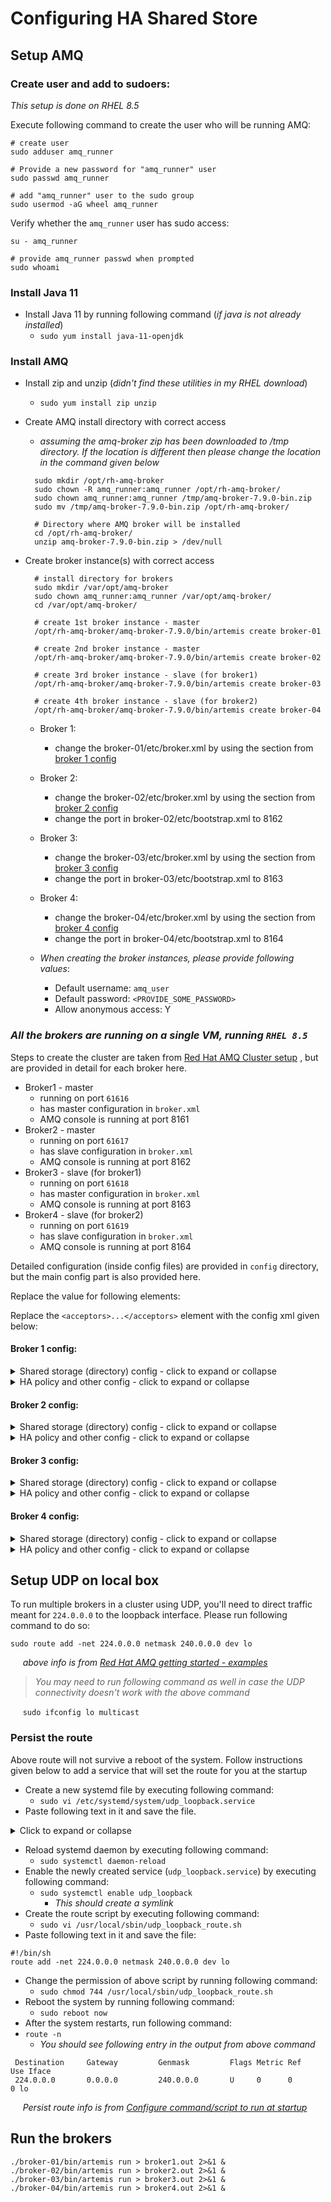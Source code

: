# Configuring HA Shared Store

## Setup AMQ
### Create user and add to sudoers:
_This setup is done on RHEL 8.5_

Execute following command to create the user who will be running AMQ:

```shell
# create user
sudo adduser amq_runner

# Provide a new password for "amq_runner" user
sudo passwd amq_runner

# add "amq_runner" user to the sudo group
sudo usermod -aG wheel amq_runner
```

Verify whether the `amq_runner` user has sudo access:

```shell
su - amq_runner

# provide amq_runner passwd when prompted
sudo whoami
```

### Install Java 11
* Install Java 11 by running following command (_if java is not already installed_)
    * `sudo yum install java-11-openjdk`

### Install AMQ
* Install zip and unzip (_didn't find these utilities in my RHEL download_)
    * `sudo yum install zip unzip`

* Create AMQ install directory with correct access
    * _assuming the amq-broker zip has been downloaded to /tmp directory. If the location is different then please
      change the location in the command given below_
  ```shell
    sudo mkdir /opt/rh-amq-broker
    sudo chown -R amq_runner:amq_runner /opt/rh-amq-broker/
    sudo chown amq_runner:amq_runner /tmp/amq-broker-7.9.0-bin.zip
    sudo mv /tmp/amq-broker-7.9.0-bin.zip /opt/rh-amq-broker/

    # Directory where AMQ broker will be installed
    cd /opt/rh-amq-broker/
    unzip amq-broker-7.9.0-bin.zip > /dev/null
  ```

* Create broker instance(s) with correct access
  ```shell
    # install directory for brokers
    sudo mkdir /var/opt/amq-broker
    sudo chown amq_runner:amq_runner /var/opt/amq-broker/
    cd /var/opt/amq-broker/

    # create 1st broker instance - master 
    /opt/rh-amq-broker/amq-broker-7.9.0/bin/artemis create broker-01

    # create 2nd broker instance - master
    /opt/rh-amq-broker/amq-broker-7.9.0/bin/artemis create broker-02

    # create 3rd broker instance - slave (for broker1) 
    /opt/rh-amq-broker/amq-broker-7.9.0/bin/artemis create broker-03

    # create 4th broker instance - slave (for broker2)
    /opt/rh-amq-broker/amq-broker-7.9.0/bin/artemis create broker-04
  ```
    * Broker 1:
        * change the broker-01/etc/broker.xml by using the section from [broker 1 config](#broker-1-config)
    * Broker 2:
        * change the broker-02/etc/broker.xml by using the section from [broker 2 config](#broker-2-config)
        * change the port in broker-02/etc/bootstrap.xml to 8162
    * Broker 3:
        * change the broker-03/etc/broker.xml by using the section from [broker 3 config](#broker-3-config)
        * change the port in broker-03/etc/bootstrap.xml to 8163
    * Broker 4:
        * change the broker-04/etc/broker.xml by using the section from [broker 4 config](#broker-4-config)
        * change the port in broker-04/etc/bootstrap.xml to 8164

    * _When creating the broker instances, please provide following values_:
        * Default username: `amq_user`
        * Default password: `<PROVIDE_SOME_PASSWORD>`
        * Allow anonymous access: Y



### _All the brokers are running on a single VM, running `RHEL 8.5`_

Steps to create the cluster are taken
from [Red Hat AMQ Cluster setup](https://access.redhat.com/documentation/en-us/red_hat_amq/2021.q3/html-single/configuring_amq_broker/index#setting-up-broker-cluster-configuring)
, but are provided in detail for each broker here.

* Broker1 - master
    * running on port `61616`
    * has master configuration in `broker.xml`
    * AMQ console is running at port 8161
* Broker2 - master
    * running on port `61617`
    * has slave configuration in `broker.xml`
    * AMQ console is running at port 8162
* Broker3 - slave (for broker1)
    * running on port `61618`
    * has master configuration in `broker.xml`
    * AMQ console is running at port 8163
* Broker4 - slave (for broker2)
    * running on port `61619`
    * has slave configuration in `broker.xml`
    * AMQ console is running at port 8164

Detailed configuration (inside config files) are provided in `config` directory, but the
main config part is also provided here.

Replace the value for following elements:

Replace the `<acceptors>...</acceptors>` element with the config xml given below:

#### Broker 1 config:

<details>
  <summary>Shared storage (directory) config - click to expand or collapse</summary>

```xml
    <paging-directory>/mnt/nfs_shares/amq/one/data/paging</paging-directory>
    <bindings-directory>/mnt/nfs_shares/amq/one/data/bindings</bindings-directory>
    <journal-directory>/mnt/nfs_shares/amq/one/data/journal</journal-directory>
    <large-messages-directory>/mnt/nfs_shares/amq/one/data/large-messages</large-messages-directory>
```
</details>

<details>
  <summary>HA policy and other config - click to expand or collapse</summary>

```xml
    <ha-policy>
      <shared-store>
        <master>
          <failover-on-shutdown>true</failover-on-shutdown>
        </master>
      </shared-store>
    </ha-policy>
    
    <connectors>
      <connector name="artemis-connector">tcp://localhost:61616</connector>
    </connectors>
    
    <acceptors>
      <acceptor name="artemis-acceptor">tcp://0.0.0.0:61616</acceptor>
    </acceptors>
    
    <cluster-user>some_cluster_user</cluster-user>
    <cluster-password>some_amq_cluster_password</cluster-password>

    <broadcast-groups>
      <broadcast-group name="test-broadcast-grp">
        <local-bind-port>-1</local-bind-port>
        <group-address>231.7.7.7</group-address>
        <group-port>9876</group-port>
        <broadcast-period>5000</broadcast-period>
        <connector-ref>artemis-connector</connector-ref>
      </broadcast-group>
    </broadcast-groups>
    
    <discovery-groups>
      <discovery-group name="test-discovery-grp">
        <group-address>231.7.7.7</group-address>
        <group-port>9876</group-port>
        <refresh-timeout>10000</refresh-timeout>
      </discovery-group>
    </discovery-groups>
    
    <cluster-connections>
      <cluster-connection name="test-cluster">
        <connector-ref>artemis-connector</connector-ref>
        <discovery-group-ref discovery-group-name="test-discovery-grp"/>
      </cluster-connection>
    </cluster-connections>
```

</details>

#### Broker 2 config:

<details>
  <summary>Shared storage (directory) config - click to expand or collapse</summary>

```xml
    <paging-directory>/mnt/nfs_shares/amq/two/data/paging</paging-directory>
    <bindings-directory>/mnt/nfs_shares/amq/two/data/bindings</bindings-directory>
    <journal-directory>/mnt/nfs_shares/amq/two/data/journal</journal-directory>
    <large-messages-directory>/mnt/nfs_shares/amq/two/data/large-messages</large-messages-directory>
```
</details>

<details>
  <summary>HA policy and other config - click to expand or collapse</summary>

```xml
    <ha-policy>
      <shared-store>
        <master>
          <failover-on-shutdown>true</failover-on-shutdown>
        </master>
      </shared-store>
    </ha-policy>

      <connectors>
        <connector name="artemis-connector">tcp://localhost:61617</connector>
      </connectors>

      <acceptors>
         <acceptor name="artemis-acceptor">tcp://0.0.0.0:61617</acceptor>
      </acceptors>

      <cluster-user>some_cluster_user</cluster-user>
      <cluster-password>some_amq_cluster_password</cluster-password>

      <broadcast-groups>
        <broadcast-group name="test-broadcast-grp">
            <local-bind-port>-1</local-bind-port>
            <group-address>231.7.7.7</group-address>
            <group-port>9876</group-port>
            <broadcast-period>5000</broadcast-period>
            <connector-ref>artemis-connector</connector-ref>
        </broadcast-group>
      </broadcast-groups>

      <discovery-groups>
        <discovery-group name="test-discovery-grp">
            <group-address>231.7.7.7</group-address>
            <group-port>9876</group-port>
            <refresh-timeout>10000</refresh-timeout>
        </discovery-group>
      </discovery-groups>

      <cluster-connections>
        <cluster-connection name="test-cluster">
            <connector-ref>artemis-connector</connector-ref>
            <discovery-group-ref discovery-group-name="test-discovery-grp"/>
        </cluster-connection>
      </cluster-connections>
```

</details>

#### Broker 3 config:

<details>
  <summary>Shared storage (directory) config - click to expand or collapse</summary>

```xml
    <paging-directory>/mnt/nfs_shares/amq/one/data/paging</paging-directory>
    <bindings-directory>/mnt/nfs_shares/amq/one/data/bindings</bindings-directory>
    <journal-directory>/mnt/nfs_shares/amq/one/data/journal</journal-directory>
    <large-messages-directory>/mnt/nfs_shares/amq/one/data/large-messages</large-messages-directory>
```
</details>

<details>
  <summary>HA policy and other config - click to expand or collapse</summary>

```xml
    <ha-policy>
      <shared-store>
        <slave>
            <failover-on-shutdown>true</failover-on-shutdown>
            <allow-failback>true</allow-failback>
            <restart-backup>true</restart-backup>
        </slave>
      </shared-store>
    </ha-policy>

    <connectors>
      <connector name="artemis-connector">tcp://localhost:61618</connector>
      <connector name="artemis-live-connector">tcp://localhost:61616</connector>
    </connectors>

    <acceptors>
        <acceptor name="artemis-acceptor">tcp://0.0.0.0:61618</acceptor>
    </acceptors>
    
    <cluster-user>some_cluster_user</cluster-user>
    <cluster-password>some_amq_cluster_password</cluster-password>

    <broadcast-groups>
      <broadcast-group name="test-broadcast-grp">
        <local-bind-port>-1</local-bind-port>
        <group-address>231.7.7.7</group-address>
        <group-port>9876</group-port>
        <broadcast-period>5000</broadcast-period>
        <connector-ref>artemis-connector</connector-ref>
      </broadcast-group>
    </broadcast-groups>

    <discovery-groups>
      <discovery-group name="test-discovery-grp">
        <group-address>231.7.7.7</group-address>
        <group-port>9876</group-port>
        <refresh-timeout>10000</refresh-timeout>
      </discovery-group>
    </discovery-groups>

    <cluster-connections>
      <cluster-connection name="test-cluster">
        <connector-ref>artemis-connector</connector-ref>
        <discovery-group-ref discovery-group-name="test-discovery-grp"/>
      </cluster-connection>
    </cluster-connections>
```

</details>

#### Broker 4 config:

<details>
  <summary>Shared storage (directory) config - click to expand or collapse</summary>

```xml
    <paging-directory>/mnt/nfs_shares/amq/two/data/paging</paging-directory>
    <bindings-directory>/mnt/nfs_shares/amq/two/data/bindings</bindings-directory>
    <journal-directory>/mnt/nfs_shares/amq/two/data/journal</journal-directory>
    <large-messages-directory>/mnt/nfs_shares/amq/two/data/large-messages</large-messages-directory>
```
</details>

<details>
  <summary>HA policy and other config - click to expand or collapse</summary>

```xml
    <ha-policy>
      <shared-store>
        <slave>
            <failover-on-shutdown>true</failover-on-shutdown>
            <allow-failback>true</allow-failback>
            <restart-backup>true</restart-backup>
        </slave>
      </shared-store>
    </ha-policy>


    <connectors>
      <connector name="artemis-connector">tcp://localhost:61619</connector>
      <connector name="artemis-live-connector">tcp://localhost:61617</connector>
    </connectors>

    <acceptors>
       <acceptor name="artemis-acceptor">tcp://0.0.0.0:61619</acceptor>
    </acceptors>

    <cluster-user>some_cluster_user</cluster-user>
    <cluster-password>some_amq_cluster_password</cluster-password>

    <broadcast-groups>
      <broadcast-group name="test-broadcast-grp">
          <local-bind-port>-1</local-bind-port>
          <group-address>231.7.7.7</group-address>
          <group-port>9876</group-port>
          <broadcast-period>5000</broadcast-period>
          <connector-ref>artemis-connector</connector-ref>
      </broadcast-group>
    </broadcast-groups>

    <discovery-groups>
      <discovery-group name="test-discovery-grp">
          <group-address>231.7.7.7</group-address>
          <group-port>9876</group-port>
          <refresh-timeout>10000</refresh-timeout>
      </discovery-group>
    </discovery-groups>

    <cluster-connections>
      <cluster-connection name="test-cluster">
          <connector-ref>artemis-connector</connector-ref>
          <discovery-group-ref discovery-group-name="test-discovery-grp"/>
      </cluster-connection>
    </cluster-connections>
```

</details>


## Setup UDP on local box
To run multiple brokers in a cluster using UDP, you'll need to direct traffic meant for
`224.0.0.0` to the loopback interface. Please run following command to do so:

`sudo route add -net 224.0.0.0 netmask 240.0.0.0 dev lo`

&nbsp;&nbsp;&nbsp;&nbsp;&nbsp;_above info is from [Red Hat AMQ getting started - examples](https://access.redhat.com/documentation/en-us/red_hat_amq/7.0/html/using_amq_broker/getting_started#examples)_

> _You may need to run following command as well in case the UDP connectivity doesn't
work with the above command_

&nbsp;&nbsp;&nbsp;&nbsp;&nbsp;`sudo ifconfig lo multicast`

### Persist the route
Above route will not survive a reboot of the system. Follow instructions given below to add a service
that will set the route for you at the startup

* Create a new systemd file by executing following command:
  * `sudo vi /etc/systemd/system/udp_loopback.service`
* Paste following text in it and save the file.

<details>
  <summary>Click to expand or collapse</summary>

```shell
[Unit]
Description=Create route for loopback (direct traffic meant for 224.0.0.0 to the loopback interface)
After=default.target

[Service]
type=onshot
ExecStart=/usr/local/sbin/udp_loopback_route.sh

[Install]
WantedBy=default.target
```

</details>

* Reload systemd daemon by executing following command:
  * `sudo systemctl daemon-reload`
* Enable the newly created service (`udp_loopback.service`) by executing following command:
  * `sudo systemctl enable udp_loopback`
    * _This should create a symlink_ 
* Create the route script by executing following command:
  * `sudo vi /usr/local/sbin/udp_loopback_route.sh`
* Paste following text in it and save the file:
```shell
#!/bin/sh
route add -net 224.0.0.0 netmask 240.0.0.0 dev lo
```

* Change the permission of above script by running following command:
  * `sudo chmod 744 /usr/local/sbin/udp_loopback_route.sh`
* Reboot the system by running following command:
  * `sudo reboot now`
* After the system restarts, run following command:
* `route -n`
  * _You should see following entry in the output from above command_

```shell
 Destination     Gateway         Genmask         Flags Metric Ref    Use Iface  
 224.0.0.0       0.0.0.0         240.0.0.0       U     0      0        0 lo
```

&nbsp;&nbsp;&nbsp;&nbsp;&nbsp;_Persist route info is from [Configure command/script to run at startup](https://access.redhat.com/solutions/1751263)_



## Run the brokers
```shell
./broker-01/bin/artemis run > broker1.out 2>&1 &
./broker-02/bin/artemis run > broker2.out 2>&1 &
./broker-03/bin/artemis run > broker3.out 2>&1 &
./broker-04/bin/artemis run > broker4.out 2>&1 &
```

